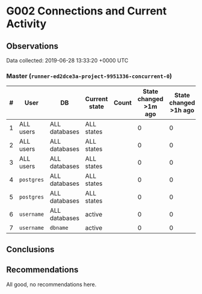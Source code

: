 # G002 Connections and Current Activity #

## Observations ##
Data collected: 2019-06-28 13:33:20 +0000 UTC  



### Master (`runner-ed2dce3a-project-9951336-concurrent-0`) ###
  

 \# | User | DB | Current state | Count | State changed >1m ago | State changed >1h ago | Tx age >1m | Tx age >1h
|----|------|----|---------------|-------|-----------------------|-----------------------|------------|-----------
| 1 |ALL users|ALL databases| ALL states | <no value> | 0 | 0 | 0 | 0 | 
| 2 |ALL users|ALL databases| ALL states | <no value> | 0 | 0 | 0 | 0 | 
| 3 |ALL users|ALL databases| ALL states | <no value> | 0 | 0 | 0 | 0 | 
| 4 |`postgres`|ALL databases| ALL states | <no value> | 0 | 0 | 0 | 0 | 
| 5 |`postgres`|ALL databases| ALL states | <no value> | 0 | 0 | 0 | 0 | 
| 6 |`username`|ALL databases| active | <no value> | 0 | 0 | 0 | 0 | 
| 7 |`username`|`dbname`| active | <no value> | 0 | 0 | 0 | 0 | 





## Conclusions ##
 


## Recommendations ##
  All good, no recommendations here.
 

